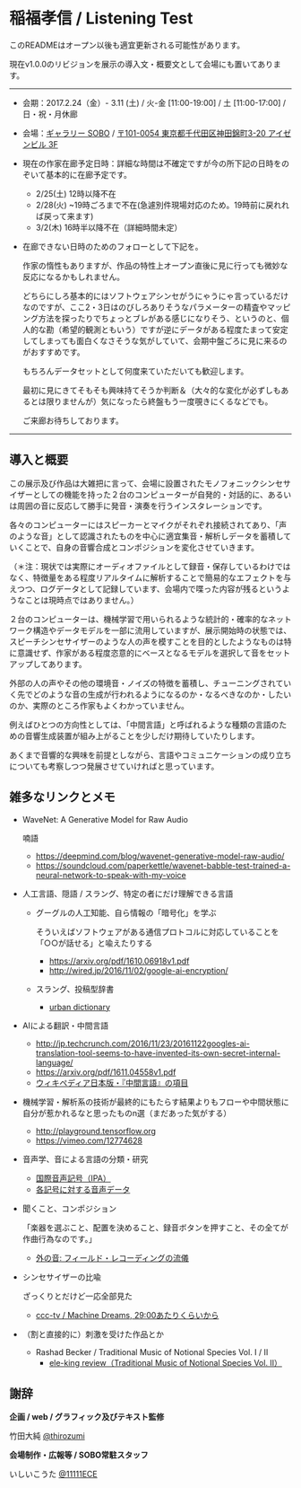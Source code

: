 稲福孝信 / Listening Test
============

このREADMEはオープン以後も適宜更新される可能性があります。

現在v1.0.0のリビジョンを展示の導入文・概要文として会場にも置いてあります。

---

- 会期：2017.2.24（金）- 3.11 (土) / 火-金 [11:00-19:00] / 土 [11:00-17:00] / 日・祝・月休廊
- 会場：[ギャラリー SOBO](http://sobo.tokyo/) / [〒101-0054 東京都千代田区神田錦町3-20 アイゼンビル 3F](https://goo.gl/maps/JoMLh2EuUd52)

- 現在の作家在廊予定日時：詳細な時間は不確定ですが今の所下記の日時をのぞいて基本的に在廊予定です。

  - 2/25(土) 12時以降不在
  - 2/28(火) ~19時ごろまで不在(急遽別件現場対応のため。19時前に戻れれば戻って来ます)
  - 3/2(木) 16時半以降不在（詳細時間未定）


- 在廊できない日時のためのフォローとして下記を。

    作家の惰性もありますが、作品の特性上オープン直後に見に行っても微妙な反応になるかもしれません。

    どちらにしろ基本的にはソフトウェアシンセがうにゃうにゃ言っているだけなのですが、ここ2・3日はのびしろありそうなパラメーターの精査やマッピング方法を探ったりでちょっとブレがある感じになりそう、というのと、個人的な勘（希望的観測ともいう）ですが逆にデータがある程度たまって安定してしまっても面白くなさそうな気がしていて、会期中盤ごろに見に来るのがおすすめです。

    もちろんデータセットとして何度来ていただいても歓迎します。

    最初に見にきてそもそも興味持てそうか判断＆（大々的な変化が必ずしもあるとは限りませんが）気になったら終盤もう一度覗きにくるなどでも。

    ご来廊お待ちしております。

---


## 導入と概要

この展示及び作品は大雑把に言って、会場に設置されたモノフォニックシンセサイザーとしての機能を持った２台のコンピューターが自発的・対話的に、あるいは周囲の音に反応して勝手に発音・演奏を行うインスタレーションです。

各々のコンピューターにはスピーカーとマイクがそれぞれ接続されてあり、「声のような音」として認識されたものを中心に適宜集音・解析しデータを蓄積していくことで、自身の音響合成とコンポジションを変化させていきます。

（＊注：現状では実際にオーディオファイルとして録音・保存しているわけではなく、特徴量をある程度リアルタイムに解析することで簡易的なエフェクトを与えつつ、ログデータとして記録しています、会場内で喋った内容が残るというようなことは現時点ではありません。）

２台のコンピューターは、機械学習で用いられるような統計的・確率的なネットワーク構造やデータモデルを一部に流用していますが、展示開始時の状態では、スピーチシンセサイザーのような人の声を模すことを目的としたようなものは特に意識せず、作家がある程度恣意的にベースとなるモデルを選択して音をセットアップしてあります。

外部の人の声やその他の環境音・ノイズの特徴を蓄積し、チューニングされていく先でどのような音の生成が行われるようになるのか・なるべきなのか・したいのか、実際のところ作家もよくわかっていません。

例えばひとつの方向性としては、「中間言語」と呼ばれるような種類の言語のための音響生成装置が組み上がることを少しだけ期待していたりします。

あくまで音響的な興味を前提としながら、言語やコミュニケーションの成り立ちについても考察しつつ発展させていければと思っています。


## 雑多なリンクとメモ

- WaveNet: A Generative Model for Raw Audio

  喃語

  - https://deepmind.com/blog/wavenet-generative-model-raw-audio/
  - https://soundcloud.com/paperkettle/wavenet-babble-test-trained-a-neural-network-to-speak-with-my-voice


- 人工言語、隠語 / スラング、特定の者にだけ理解できる言語
  - グーグルの人工知能、自ら情報の「暗号化」を学ぶ

    そういえばソフトウェアがある通信プロトコルに対応していることを「○○が話せる」と喩えたりする

    - https://arxiv.org/pdf/1610.06918v1.pdf
    - http://wired.jp/2016/11/02/google-ai-encryption/

  - スラング、投稿型辞書
    - [urban dictionary](http://www.urbandictionary.com/)


- AIによる翻訳・中間言語
  - http://jp.techcrunch.com/2016/11/23/20161122googles-ai-translation-tool-seems-to-have-invented-its-own-secret-internal-language/
  - https://arxiv.org/pdf/1611.04558v1.pdf
  - [ウィキペディア日本版・『中間言語』の項目](https://ja.wikipedia.org/wiki/%E4%B8%AD%E9%96%93%E8%A8%80%E8%AA%9E)


- 機械学習・解析系の技術が最終的にもたらす結果よりもフローや中間状態に自分が惹かれるなと思ったものn選（まだあった気がする）
  - http://playground.tensorflow.org
  - https://vimeo.com/12774628


- 音声学、音による言語の分類・研究
  - [国際音声記号（IPA）](https://ja.wikipedia.org/wiki/%E5%9B%BD%E9%9A%9B%E9%9F%B3%E5%A3%B0%E8%A8%98%E5%8F%B7)
  - [各記号に対する音声データ](http://coelang.tufs.ac.jp/ipa/index.php)


- 聞くこと、コンポジション

  「楽器を選ぶこと、配置を決めること、録音ボタンを押すこと、その全てが作曲行為なのです。」

  - [外の音: フィールド・レコーディングの流儀](https://www.ableton.com/ja/blog/art-of-field-recording/)


- シンセサイザーの比喩

  ざっくりとだけど一応全部見た

  - [ccc-tv / Machine Dreams, 29:00あたりくらいから](https://media.ccc.de/v/33c3-8369-machine_dreams)


- （割と直接的に）刺激を受けた作品とか

    - Rashad Becker / Traditional Music of Notional Species Vol. I / II
      - [ele-king review（Traditional Music of Notional Species Vol. II）](http://www.ele-king.net/review/album/005497/)


## 謝辞

__企画 / web / グラフィック及びテキスト監修__

竹田大純 [@thirozumi](https://github.com/thirozumi/)

__会場制作・広報等 / SOBO常駐スタッフ__

いしいこうた [@11111ECE](https://twitter.com/11111ece)
